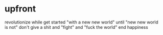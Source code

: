 # upfront
revolutionize
while get started "with a new new world"
until  "new new world is not"
don't give a shit and "fight"
and "fuck the world"
end 
happiness
